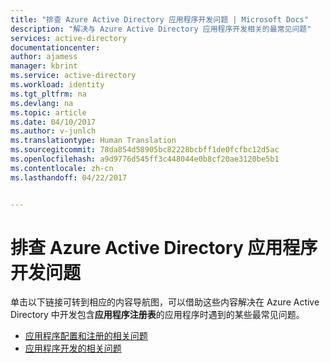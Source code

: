 ```yaml
---
title: "排查 Azure Active Directory 应用程序开发问题 | Microsoft Docs"
description: "解决与 Azure Active Directory 应用程序开发相关的最常见问题"
services: active-directory
documentationcenter: 
author: ajamess
manager: kbrint
ms.service: active-directory
ms.workload: identity
ms.tgt_pltfrm: na
ms.devlang: na
ms.topic: article
ms.date: 04/10/2017
ms.author: v-junlch
ms.translationtype: Human Translation
ms.sourcegitcommit: 78da854d58905bc82228bcbff1de0fcfbc12d5ac
ms.openlocfilehash: a9d9776d545ff3c448044e0b8cf20ae3120be5b1
ms.contentlocale: zh-cn
ms.lasthandoff: 04/22/2017


---
```


# <a name="troubleshoot-azure-active-directory-application-development"></a>排查 Azure Active Directory 应用程序开发问题
单击以下链接可转到相应的内容导航图，可以借助这些内容解决在 Azure Active Directory 中开发包含**应用程序注册表**的应用程序时遇到的某些最常见问题。

- [应用程序配置和注册的相关问题](active-directory-application-dev-config-content-map.md)
- [应用程序开发的相关问题](active-directory-application-dev-development-content-map.md)


